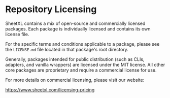 # Repository Licensing

SheetXL contains a mix of open-source and commercially licensed packages. Each package is individually licensed and contains its own license file.

For the specific terms and conditions applicable to a package, please see the `LICENSE.md` file located in that package's root directory.

Generally, packages intended for public distribution (such as CLIs, adapters, and vanilla wrappers) are licensed under the MIT license. All other core packages are proprietary and require a commercial license for use.

For more details on commercial licensing, please visit our website:

https://www.sheetxl.com/licensing-pricing
